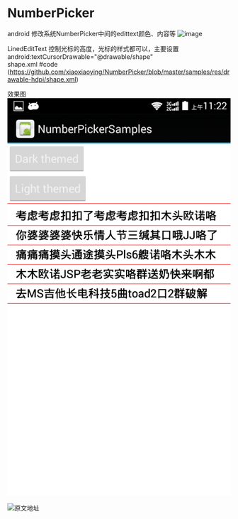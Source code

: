 # NumberPicker
android 修改系统NumberPicker中间的edittext颜色、内容等
![image](https://github.com/tuzhong/NumberPicker/blob/master/img.png)

LinedEditText 控制光标的高度，光标的样式都可以，主要设置android:textCursorDrawable="@drawable/shape"  
shape.xml
#code 
(https://github.com/xiaoxiaoying/NumberPicker/blob/master/samples/res/drawable-hdpi/shape.xml)

效果图
![image](https://github.com/xiaoxiaoying/NumberPicker/blob/master/device-2015-07-17-112227.png)

![原文地址](http://stackoverflow.com/questions/11641997/how-to-change-edittext-cursor-height)





